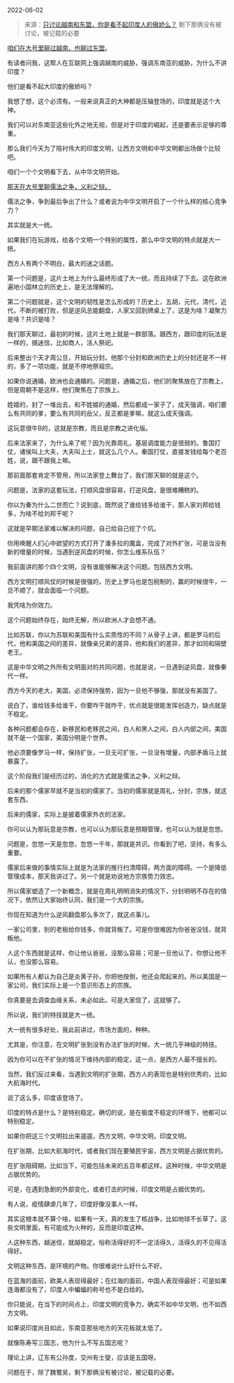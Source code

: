 2022-06-02

> 来源：[只讨论越南和东盟，你是看不起印度人的傲娇么？](http://mp.weixin.qq.com/s?__biz=MzU3NDc5Nzc0NQ==&mid=2247517357&idx=2&sn=8121deb1abd50eedc266dbb7951e602a&chksm=fd2e2673ca59af6585ae3fbaf86f1c99d016a5f654bc9890fe775f69c3d49580d9e98ce9d7cb&scene=27#wechat_redirect)
> 剩下那俩没有被讨论，被记载的必要

[咱们在大号里聊过越南，也聊过东盟](http://mp.weixin.qq.com/s?__biz=MzU0MjYwNDU2Mw==&mid=2247505688&idx=2&sn=2856bd09fcc86e57087864e7a1370b5f&chksm=fb1abb64cc6d3272e4c645cf15c4de7b3f18b14003abfe6157ce608e7013d7813e7c733e9685&scene=21#wechat_redirect)。  

  

有读者问我，这帮人在互联网上强调越南的威胁，强调东南亚的威胁，为什么不讲印度？  

  

他们是看不起大印度的傲娇吗？

  

我想了想，这个必须有。一般来说真正的大神都是压轴登场的，印度就是这个大神。  

  

我们可以对东南亚这些化外之地无视，但是对于印度的崛起，还是要表示足够的尊重。  

  

那么我们今天为了陪衬伟大的印度文明，让西方文明和中华文明都出场做个比较吧。

  

咱们一个个文明看下去，从中华文明开始。

  

[那天在大号里聊儒法之争，义利之辩。](http://mp.weixin.qq.com/s?__biz=MzU0MjYwNDU2Mw==&mid=2247505721&idx=1&sn=93f2d5e62fad4671e978821b28eda03f&chksm=fb1abb45cc6d3253e89a09844149e0420aafa920cb2d7f6c13f5b3dd9751d85f2b798f94f72f&scene=21#wechat_redirect)

  

儒法之争，争到最后争出了什么？或者说为中华文明开启了一个什么样的核心竞争力？

  

其实就是大一统。

  

如果我们在玩游戏，给各个文明一个特别的属性，那么中华文明的特点就是大一统。  

  

西方人有两个不明白，最大的迷之话题。  

  

第一个问题是，这片土地上为什么最终形成了大一统，而且持续了下去。这在欧洲遍地小国林立的历史上，是无法理解的。

  

第二个问题就是，这个文明的韧性是怎么形成的？历史上，五胡，元代，清代，近代，不断的被打败，但是逆风总能翻盘，人家又回到牌桌上了，这是为啥？凝聚力是啥？共识是啥？

  

我们那天聊过，最初的时候，这片土地上就是一群部落。跟西方，跟印度的玩法是一样的，搞迷信，比如商人，活人祭祀。  

  

后来整出个天才周公旦，开始玩分封。他那个分封和欧洲历史上的分封还是不一样的，多了一项功能，就是不停地祭祖宗。  

  

如果你说通婚，欧洲也会通婚的。问题是，通婚之后，他们的聚焦放在了宗教上，但是周朝不是这样，他们聚焦在了宗族上。  

  

姓姬的，封了一堆出去，和不姓姬的通婚，然后都成一家子了，成天强调，咱们要么有共同的爹，要么有共同的岳父，反正都是爹嘛，就这么成天强调。

  

这玩意很牛B的，这就是宗教，而且是宗教之进化版。  

  

后来法家来了，为什么来了呢？因为光靠周礼，基层调度能力是很弱的。鲁国打仗，诸侯叫上大夫，大夫叫上士，就这么几个人。秦国打仗，直接发钱给每个老百姓，说，跟不跟我上嘛。

  

那前面那套肯定不管用，所以法家登上舞台了，我们那天聊的就是这个。  

  

问题是，法家的这套玩法，打顺风盘很容易，打逆风盘，是很难糟糕的。  

  

你以为秦为什么二世而亡？说到底，既然说了谁给钱多给谁干，那人家刘邦给钱多，为啥不给刘邦干呢？  

  

这就是早期法家难以解决的问题，自己给自己挖了个坑。  

  

你用唤醒人们心中欲望的方式打开了潘多拉的魔盒，完成了对外扩张，可是当没有新的增量的时候，当遇到逆风盘的时候，你怎么维系队伍？

  

我前面讲的那个四个文明，没有谁能够解决这个问题。包括西方文明。  

  

西方文明打顺风仗的时候是很强的，历史上罗马也是包税制的，赢的时候很牛，一旦不顺了，就会面临一个问题。  

  

我凭啥为你效力。

  

这个问题始终存在，始终无解，所以欧洲人才会想不通。  

  

比如苏联，你以为苏联和美国有什么实质性的不同？从骨子上讲，都是罗马的后代，他和美国之间的差异，就像亲兄弟的差异，他和我们的差异，那才如同和隔壁老王。  

  

这是中华文明之外所有文明面对的共同问题，也就是说，一旦遇到逆风盘，就像秦代一样。  

  

西方今天的老大，美国，必须保持强势，因为一旦他不够强，那就没有美国了。

  

说白了，谁给钱多给谁干，你要咋干就咋干，优点就是很能发挥创造力，缺点就是不稳定。  

  

各种问题都会存在，新移民和老移民之间，白人和黑人之间，白人内部之间，美国就不是一个国家，美国分明是个世界。  

  

他必须要像罗马一样，保持扩张，一旦无可扩张，一旦没有增量，内部矛盾马上就暴露了。  

  

这个阶段我们是经历过的，消化的方式就是儒法之争，义利之辩。  

  

后来的那个儒家早就不是当初的儒家了。当初的儒家就是周礼，分封，宗族，就这套东西。  

  

后来的儒家，实际上是披着儒家外衣的法家。  

  

你可以认为那玩意是宗教，也可以认为那玩意是预期管理，也可以认为就是忽悠。  

  

问题是，忽悠一天是忽悠，忽悠一千年，那就是共识。你看到了吧，坚持，有多么重要。

  

儒家后来做的事情实际上就是为法家的推行扫清障碍，两方面的障碍。一个是降低管理成本，那天我讲过了。另一个就是劝说地方宗族势力效忠。

  

所以儒家塑造了一个新概念，就是在周礼明明消失的情况下，分封明明不存在的情况下，依然让大家始终认同，我们是一个大的宗族。  

  

你现在知道为什么逆风翻盘那么多次了，就这点事儿。  

  

一家公司里，别的老板给你钱多，你就背叛了。可是你很难因为你爸爸没钱，就背叛他。  

  

人这个东西就是这样，你让他认爸爸，没那么容易；可是一旦他认了，你想让他不认，也没那么容易。  

  

如果所有人都认为自己是炎黄子孙，你把他按倒，他还会爬起来的。所以美国是一家公司，我们实际上是一个意识形态上的宗族。

  

你真要是去调查血缘关系，未必如此。可是大家信了，这就够了。  

  

所以说，我们的特技就是大一统。

  

大一统有很多好处，我此前讲过，市场方面的，种种。  

  

尤其是，你注意，在文明扩张到没有办法扩张的时候，大一统几乎神级的特技。

  

因为你可以在不扩张的情况下维持内部的稳定，这一点，是西方人最不擅长的。  

  

当然，我们反过来看，当遇到文明的扩张期，西方人的表现也是特别优秀的，比如大航海时代。  

  

说了这么多，印度该登场了。  

  

印度的特点是什么？是特别稳定。确切的说，是在极度不稳定的环境下，他都可以特别稳定。

  

如果你把这三个文明拉出来遛遛，西方文明，中华文明，印度文明。

  

在扩张期，比如大航海时代，或者我们现在要殖民宇宙，西方文明是占据优势的。

  

在扩张阻碍期，比如当下，可能包括未来的五百年都这样。这种时候，中华文明是占据优势的。

  

可是，在遇到急剧的外部变化，或者打击的时候，印度文明是占据优势的。

  

有人说，疫情肆虐几年了，印度好像没事人一样。  

  

其实这根本就不算个啥，如果有一天，真的发生了核战争，比如地球不长草了。这些文明里面，有可能成为火种的，反而是印度这种。  

  

人这种东西，越迷信，就越稳定。俗称活得好的不一定活得久，活得久的不见得活得好。  

  

文明这种东西，是环境的产物。你很难说什么好什么不好。  

  

在蓝海的面前，欧美人表现得最好；在红海的面前，中国人表现得最好；可是如果连海都没有了，印度人中蝙蝠的称号也不是白给的。

  

你只能说，在当下的时间点上，印度文明的竞争力，确实不如中华文明，也不如西方文明。

  

如果说印度尚且如此，东南亚那些地方的天花板就太低了。

  

就像陈寿写三国志，他为什么不写五国志呢？  

  

理论上讲，辽东有公孙度，交州有士燮，应该是五国呀。

  

问题在于，除了魏蜀吴，剩下那俩没有被讨论，被记载的必要。

